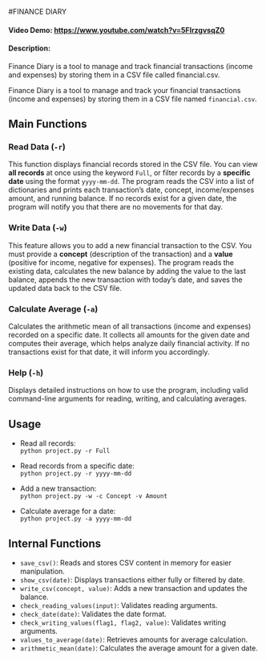 #FINANCE DIARY

#### Video Demo: https://www.youtube.com/watch?v=5FIrzgvsqZ0
#### Description:
Finance Diary is a tool to manage and track financial transactions (income and expenses) by storing them in a CSV file called financial.csv.

Finance Diary is a tool to manage and track your financial transactions (income and expenses) by storing them in a CSV file named `financial.csv`.

## Main Functions

### Read Data (`-r`)

This function displays financial records stored in the CSV file. You can view **all records** at once using the keyword `Full`, or filter records by a **specific date** using the format `yyyy-mm-dd`. The program reads the CSV into a list of dictionaries and prints each transaction’s date, concept, income/expenses amount, and running balance. If no records exist for a given date, the program will notify you that there are no movements for that day.

### Write Data (`-w`)

This feature allows you to add a new financial transaction to the CSV. You must provide a **concept** (description of the transaction) and a **value** (positive for income, negative for expenses). The program reads the existing data, calculates the new balance by adding the value to the last balance, appends the new transaction with today’s date, and saves the updated data back to the CSV file.

### Calculate Average (`-a`)

Calculates the arithmetic mean of all transactions (income and expenses) recorded on a specific date. It collects all amounts for the given date and computes their average, which helps analyze daily financial activity. If no transactions exist for that date, it will inform you accordingly.

### Help (`-h`)

Displays detailed instructions on how to use the program, including valid command-line arguments for reading, writing, and calculating averages.

## Usage

- Read all records:  
  `python project.py -r Full`

- Read records from a specific date:  
  `python project.py -r yyyy-mm-dd`

- Add a new transaction:  
  `python project.py -w -c Concept -v Amount`

- Calculate average for a date:  
  `python project.py -a yyyy-mm-dd`

## Internal Functions

- `save_csv()`: Reads and stores CSV content in memory for easier manipulation.
- `show_csv(date)`: Displays transactions either fully or filtered by date.
- `write_csv(concept, value)`: Adds a new transaction and updates the balance.
- `check_reading_values(input)`: Validates reading arguments.
- `check_date(date)`: Validates the date format.
- `check_writing_values(flag1, flag2, value)`: Validates writing arguments.
- `values_to_average(date)`: Retrieves amounts for average calculation.
- `arithmetic_mean(date)`: Calculates the average amount for a given date.






